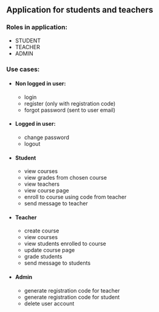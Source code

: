## Application for students and teachers

### Roles in application:
- STUDENT
- TEACHER
- ADMIN

### Use cases:
- #### Non logged in user:
    - login
    - register (only with registration code)
    - forgot password (sent to user email)
  
- #### Logged in user:
    - change password
    - logout

- #### Student
    - view courses
    - view grades from chosen course
    - view teachers
    - view course page
    - enroll to course using code from teacher
    - send message to teacher
  
- #### Teacher
    - create course
    - view courses
    - view students enrolled to course
    - update course page
    - grade students
    - send message to students

- #### Admin
    - generate registration code for teacher
    - generate registration code for student
    - delete user account
